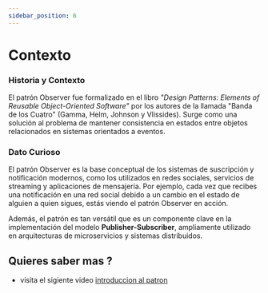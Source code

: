 ```yaml
---
sidebar_position: 6
---
```

# Contexto
### **Historia y Contexto**

El patrón Observer fue formalizado en el libro _"Design Patterns: Elements of Reusable Object-Oriented Software"_ por los autores de la llamada "Banda de los Cuatro" (Gamma, Helm, Johnson y Vlissides). Surge como una solución al problema de mantener consistencia en estados entre objetos relacionados en sistemas orientados a eventos.


### Dato Curioso 

El patrón Observer es la base conceptual de los sistemas de suscripción y notificación modernos, como los utilizados en redes sociales, servicios de streaming y aplicaciones de mensajería. Por ejemplo, cada vez que recibes una notificación en una red social debido a un cambio en el estado de alguien a quien sigues, estás viendo el patrón Observer en acción.

Además, el patrón es tan versátil que es un componente clave en la implementación del modelo **Publisher-Subscriber**, ampliamente utilizado en arquitecturas de microservicios y sistemas distribuidos.



##  Quieres saber mas ?

- visita el sigiente video [introduccion al patron ](https://www.youtube.com/watch?v=VqQqr3Zik1Y)

